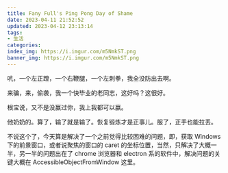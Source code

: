 ```yaml
---
title: Fany Full's Ping Pong Day of Shame
date: 2023-04-11 21:52:52
updated: 2023-04-12 23:13:14
tags:
- 生活
categories:
index_img: https://i.imgur.com/m5NmkST.png
banner_img: https://i.imgur.com/m5NmkST.png
---
```


吭，一个左正蹬，一个右鞭腿，一个左刺拳，我全没防出去啊。

来骗，来，偷袭，我一个快毕业的老同志，这好吗？这很好。

根宝说，又不是没赢过你，我上我都可以嬴。

他奶奶的。算了，输了就是输了。恢复锻炼才是正事儿。服了，正手也能拉丢。

不说这个了，今天算是解决了一个之前觉得比较困难的问题，即，获取 Windows 下的前景窗口，或者说聚焦的窗口的 caret 的坐标位置，当然，只解决了大概一半，另一半的问题出在了 chrome 浏览器和 electron 系的软件中，解决问题的关键大概在 AccessibleObjectFromWindow 这里。
